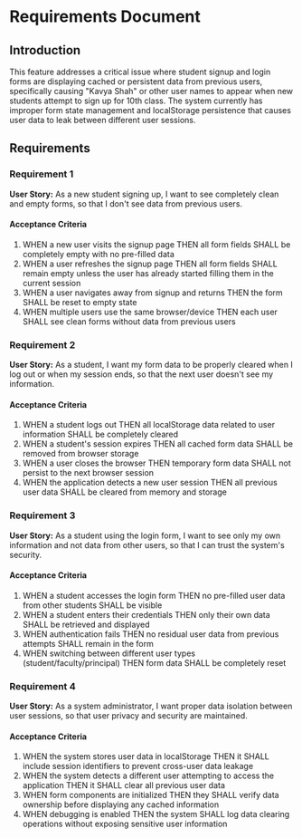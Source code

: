 # Requirements Document

## Introduction

This feature addresses a critical issue where student signup and login forms are displaying cached or persistent data from previous users, specifically causing "Kavya Shah" or other user names to appear when new students attempt to sign up for 10th class. The system currently has improper form state management and localStorage persistence that causes user data to leak between different user sessions.

## Requirements

### Requirement 1

**User Story:** As a new student signing up, I want to see completely clean and empty forms, so that I don't see data from previous users.

#### Acceptance Criteria

1. WHEN a new user visits the signup page THEN all form fields SHALL be completely empty with no pre-filled data
2. WHEN a user refreshes the signup page THEN all form fields SHALL remain empty unless the user has already started filling them in the current session
3. WHEN a user navigates away from signup and returns THEN the form SHALL be reset to empty state
4. WHEN multiple users use the same browser/device THEN each user SHALL see clean forms without data from previous users

### Requirement 2

**User Story:** As a student, I want my form data to be properly cleared when I log out or when my session ends, so that the next user doesn't see my information.

#### Acceptance Criteria

1. WHEN a student logs out THEN all localStorage data related to user information SHALL be completely cleared
2. WHEN a student's session expires THEN all cached form data SHALL be removed from browser storage
3. WHEN a user closes the browser THEN temporary form data SHALL not persist to the next browser session
4. WHEN the application detects a new user session THEN all previous user data SHALL be cleared from memory and storage

### Requirement 3

**User Story:** As a student using the login form, I want to see only my own information and not data from other users, so that I can trust the system's security.

#### Acceptance Criteria

1. WHEN a student accesses the login form THEN no pre-filled user data from other students SHALL be visible
2. WHEN a student enters their credentials THEN only their own data SHALL be retrieved and displayed
3. WHEN authentication fails THEN no residual user data from previous attempts SHALL remain in the form
4. WHEN switching between different user types (student/faculty/principal) THEN form data SHALL be completely reset

### Requirement 4

**User Story:** As a system administrator, I want proper data isolation between user sessions, so that user privacy and security are maintained.

#### Acceptance Criteria

1. WHEN the system stores user data in localStorage THEN it SHALL include session identifiers to prevent cross-user data leakage
2. WHEN the system detects a different user attempting to access the application THEN it SHALL clear all previous user data
3. WHEN form components are initialized THEN they SHALL verify data ownership before displaying any cached information
4. WHEN debugging is enabled THEN the system SHALL log data clearing operations without exposing sensitive user information